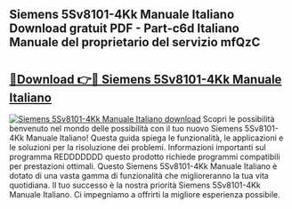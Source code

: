 ## Siemens 5Sv8101-4Kk Manuale Italiano Download gratuit PDF - Part-c6d Italiano Manuale del proprietario del servizio mfQzC

# <h2><a href="http://dfai1mi.blite.top/?on=Siemens+5Sv8101-4Kk+Manuale+Italiano">🔗Download 👉🔴 Siemens 5Sv8101-4Kk Manuale Italiano</a></h2>

[![Siemens 5Sv8101-4Kk Manuale Italiano download](https://i.imgur.com/lujVjoI.png)](http://dfai1mi.blite.top/?on=Siemens+5Sv8101-4Kk+Manuale+Italiano)
Scopri le possibilità benvenuto nel mondo delle possibilità con il tuo nuovo Siemens 5Sv8101-4Kk Manuale Italiano! Questa guida spiega le funzionalità, le applicazioni e le soluzioni per la risoluzione dei problemi. Informazioni importanti sul programma REDDDDDDD questo prodotto richiede programmi compatibili per prestazioni ottimali. Questo Siemens 5Sv8101-4Kk Manuale Italiano è dotato di una vasta gamma di funzionalità che miglioreranno la tua vita quotidiana. Il tuo successo è la nostra priorità Siemens 5Sv8101-4Kk Manuale Italiano. Ci impegniamo a offrirti la migliore esperienza possibile.
